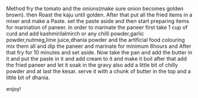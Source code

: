 Method
fry the tomato and the onions(make sure onion becomes golden brown). then Roast the kaju until golden. After that put all the fried items in a mixer and make a Paste. set the paste aside and then start preparing items for marination of paneer. in order to marinate the paneer first take 1 cup of curd and add kashmirilalmirch or any chilli powder,garlic powder,nutmeg,lime juice,dhania powder and the artificial food colouring mix them all and dip the paneer and marinate for minimum 6hours and After that fry  for 10 minutes and set aside. Now take the pan and add the butter in it and put the paste in it and add cream to it and make it boil after that add the fried paneer and let it soak in the gravy also add a little bit of chilly powder and at last the kesar.
serve it with a chunk of butter in the top and a  little bit of dhania.

enjoy!